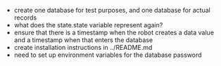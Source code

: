 * create one database for test purposes, and one database for actual records
* what does the state.state variable represent again?
* ensure that there is a timestamp when the robot creates a data value and a timestamp when that enters the database
* create installation instructions in ../README.md
* need to set up environment variables for the database password
